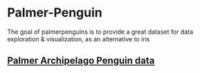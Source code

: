 # Palmer-Penguin
The goal of palmerpenguins is to provide a great dataset for data exploration &amp; visualization, as an alternative to iris
## [Palmer Archipelago Penguin data](palmer-penguin-data-set.ipynb)
